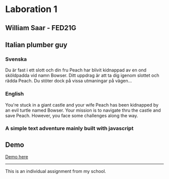 # Laboration 1
William Saar - FED21G
----


**Italian plumber guy**
--
### Svenska
Du är fast i ett slott och din fru Peach har blivit kidnappad av en ond sköldpadda vid namn Bowser. Ditt uppdrag är att ta dig igenom slottet och rädda Peach. Du stöter dock på vissa utmaningar på vägen...

### English

You're stuck in a giant castle and your wife Peach has been kidnapped by an evil turtle named Bowser. Your mission is to navigate thru the castle and save Peach.  However, you face some challenges along the way.
### A simple text adventure mainly built with javascript

## Demo
[Demo here](https://willen17.github.io/Textspel/)

---
This is an individual assignment from my school.